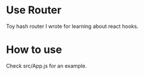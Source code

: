# Use Router

Toy hash router I wrote for learning about react hooks.

# How to use

Check src/App.js for an example.
